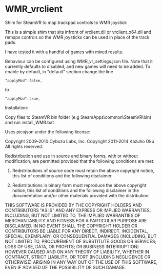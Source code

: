 # WMR_vrclient
Shim for SteamVR to map trackpad controls to WMR joystick

This is a simple shim that sits infront of vrclient.dll or vrclient_x64.dll and remaps controls so the WMR joysticks can be used in place of the track pads.

I have tested it with a handful of games with mixed results.

Behaviour can be configured using WMR_vr_settings.json file. Note that it currently defaults to disabled, and new games will need to be added. To enable by default, in "default" section change the line

`"applyMod":false,`

to 

`"applyMod":true,`

Installation:

Copy files to SteamVR bin folder (e.g SteamApps\common\SteamVR\bin) and run install_WMR.bat

Uses picojson under the following license:

Copyright 2009-2010 Cybozu Labs, Inc.
Copyright 2011-2014 Kazuho Oku
All rights reserved.

Redistribution and use in source and binary forms, with or without
modification, are permitted provided that the following conditions are met:

1. Redistributions of source code must retain the above copyright notice,
   this list of conditions and the following disclaimer.

2. Redistributions in binary form must reproduce the above copyright notice,
   this list of conditions and the following disclaimer in the documentation
   and/or other materials provided with the distribution.

THIS SOFTWARE IS PROVIDED BY THE COPYRIGHT HOLDERS AND CONTRIBUTORS "AS IS"
AND ANY EXPRESS OR IMPLIED WARRANTIES, INCLUDING, BUT NOT LIMITED TO, THE
IMPLIED WARRANTIES OF MERCHANTABILITY AND FITNESS FOR A PARTICULAR PURPOSE
ARE DISCLAIMED. IN NO EVENT SHALL THE COPYRIGHT HOLDER OR CONTRIBUTORS BE
LIABLE FOR ANY DIRECT, INDIRECT, INCIDENTAL, SPECIAL, EXEMPLARY, OR
CONSEQUENTIAL DAMAGES (INCLUDING, BUT NOT LIMITED TO, PROCUREMENT OF
SUBSTITUTE GOODS OR SERVICES; LOSS OF USE, DATA, OR PROFITS; OR BUSINESS
INTERRUPTION) HOWEVER CAUSED AND ON ANY THEORY OF LIABILITY, WHETHER IN
CONTRACT, STRICT LIABILITY, OR TORT (INCLUDING NEGLIGENCE OR OTHERWISE)
ARISING IN ANY WAY OUT OF THE USE OF THIS SOFTWARE, EVEN IF ADVISED OF THE
POSSIBILITY OF SUCH DAMAGE.
